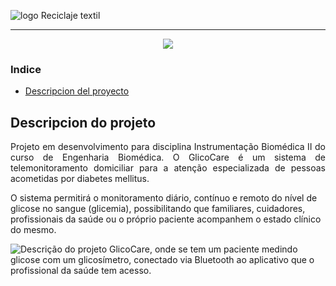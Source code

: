 ![logo Reciclaje textil]()

<hr>

<p align="center">
   <img src="https://www.pexels.com/es-es/foto/ligero-moda-creativo-industria-7256872/](https://github.com/DiegoPM90/proyecto/blob/main/img/scissors_2.svg)" #vitrinedev/>
</p>

### Indice 

- [Descripcion del proyecto](#descripcion-do-projeto)


## Descripcion do projeto 

<p align="justify">
 Projeto em desenvolvimento para disciplina Instrumentação Biomédica II do curso de Engenharia Biomédica. O GlicoCare é um sistema de telemonitoramento domiciliar para a atenção especializada de pessoas acometidas por diabetes mellitus.

O sistema permitirá o monitoramento diário, contínuo e remoto do nível de glicose no sangue (glicemia), possibilitando que familiares, cuidadores, profissionais da saúde ou o próprio paciente acompanhem o estado clínico do mesmo.

![Descrição do projeto GlicoCare, onde se tem um paciente medindo glicose com um glicosímetro, conectado via Bluetooth ao aplicativo que o profissional da saúde tem acesso.](https://user-images.githubusercontent.com/37356058/132422764-5a4e5300-7b04-4411-9126-387a445bc627.png)
</p>


